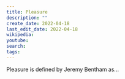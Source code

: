 ```yaml
---
title: Pleasure
description: ""
create_date: 2022-04-18
last_edit_date: 2022-04-18
wikipedia: 
youtube: 
search: 
tags:
---
```

Pleasure is defined by Jeremy Bentham as...